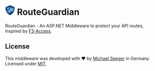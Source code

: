 # ![RouteGuardianLogo_xxs](Assets/RouteGuardianLogo_xxs.png) RouteGuardian
RouteGuardian - An ASP.NET Middleware to protect your API routes, inspired by [F3-Access](https://github.com/xfra35/f3-access).

## License

This middleware was developed with :heart: by [Michael Seeger](https://github.com/miseeger) in Germany. Licensed under [MIT](https://github.com/miseeger/NBean/blob/main/LICENSE.txt).
